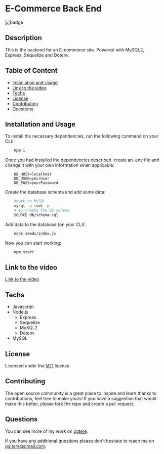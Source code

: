 #  E-Commerce Back End

![badge](https://img.shields.io/badge/License-MIT-yellow)

## Description

 This is the backend for an E-commerce site. Powered with MySQL2, Express, Sequelize and Dotenv.

## Table of Content

* [Installation and Usage](#installation-and-usage)
* [Link to the video](#link-to-the-video)
* [Techs](#techs)
* [License](#license)
* [Contributing](#contributing)
* [Questions](#questions)

## Installation and Usage

To install the necessary dependencies, run the following command on your CLI:
```bash
    npm i
```
Once you had installed the dependencies described, create an .env file and change it with your own information when applicable:
```
    DB_HOST=localhost
    DB_USER=yourUser
    DB_PASS=yourPassword
```
Create the database schema and add some data:
```bash
    #work on MySQL
    mysql -u root -p
    # to create the DB schema
    SOURCE db/schema.sql    
```
Add data to the database (on your CLI):
```bash
    node seeds/index.js    
```
Now you can start working:
```bash
    npm start
```

## Link to the video

[Link to the video](https://drive.google.com...)

## Techs

* Javascript
* Node.js
    * Express
    * Sequelize
    * MySQL2
    * Dotenv
* MySQL

## License

 Licensed under the [MIT](https://opensource.org/licenses/MIT)
 license.

## Contributing 

 The open source community is a great place to inspire and learn thanks to contributions, feel free to make yours!
    If you have a suggestion that would make this better, please fork the repo and create a pull request.

## Questions

  You can see more of my work on [qgtere](https://github.com/qgtere).

  If you have any additional questions please don't hesitate to reach me on qg.tere@gmail.com.  